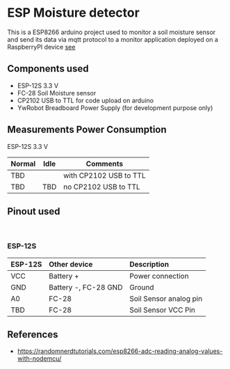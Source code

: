 # ESP Moisture detector

This is a ESP8266 arduino project used to monitor a soil moisture sensor and send its data via mqtt protocol to a monitor application deployed on a RaspberryPI device [see](../../service/events_tracer/README.md)

## Components used

- ESP-12S 3.3 V
- FC-28 Soil Moisture sensor
- CP2102 USB to TTL for code upload on arduino
- YwRobot Breadboard Power Supply (for development purpose only)

## Measurements Power Consumption 


ESP-12S 3.3 V

| Normal  |    Idle | Comments | 
| ------- | ------- | ----------- |
| TBD |         | with CP2102 USB to TTL |
| TBD |  TBD | no CP2102 USB to TTL |


## Pinout used 

</br>

### ESP-12S

| ESP-12S  | Other device |Description |
|:--      | :--        | :--        |
|VCC      | Battery +                       | Power connection        |
|GND      | Battery -, FC-28 GND            | Ground                  |
|A0       | FC-28                           | Soil Sensor analog pin  |
|TBD      | FC-28                           | Soil Sensor VCC Pin     |


## References
- https://randomnerdtutorials.com/esp8266-adc-reading-analog-values-with-nodemcu/